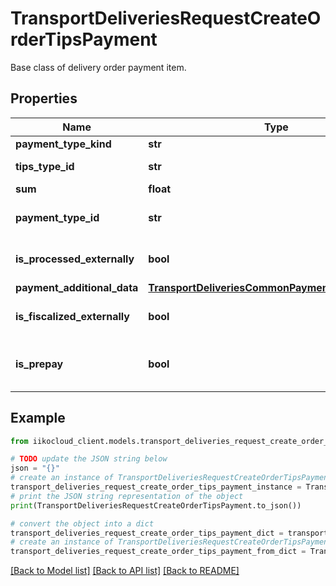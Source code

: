 # TransportDeliveriesRequestCreateOrderTipsPayment

Base class of delivery order payment item.

## Properties

Name | Type | Description | Notes
------------ | ------------- | ------------- | -------------
**payment_type_kind** | **str** |  | 
**tips_type_id** | **str** | Tips type ID.                Can be obtained by &#x60;/api/1/tips_types&#x60; operation. | [optional] 
**sum** | **float** | Amount due. | 
**payment_type_id** | **str** | Payment type.                 Can be obtained by &#x60;/api/1/payment_types&#x60; operation. | 
**is_processed_externally** | **bool** | Whether payment item is processed by external payment system (made from outside). | [optional] 
**payment_additional_data** | [**TransportDeliveriesCommonPaymentAdditionalData**](TransportDeliveriesCommonPaymentAdditionalData.md) | Additional payment parameters. | [optional] 
**is_fiscalized_externally** | **bool** | Whether the payment item is externally fiscalized.   &gt; Allowed from version &#x60;7.6.3&#x60;. | [optional] 
**is_prepay** | **bool** | Whether the payment item is prepay. Unavailable for &#x60;paymentKindType.LoyaltyCard&#x60;.   &gt; Allowed from version &#x60;8.2.6&#x60;. | [optional] 

## Example

```python
from iikocloud_client.models.transport_deliveries_request_create_order_tips_payment import TransportDeliveriesRequestCreateOrderTipsPayment

# TODO update the JSON string below
json = "{}"
# create an instance of TransportDeliveriesRequestCreateOrderTipsPayment from a JSON string
transport_deliveries_request_create_order_tips_payment_instance = TransportDeliveriesRequestCreateOrderTipsPayment.from_json(json)
# print the JSON string representation of the object
print(TransportDeliveriesRequestCreateOrderTipsPayment.to_json())

# convert the object into a dict
transport_deliveries_request_create_order_tips_payment_dict = transport_deliveries_request_create_order_tips_payment_instance.to_dict()
# create an instance of TransportDeliveriesRequestCreateOrderTipsPayment from a dict
transport_deliveries_request_create_order_tips_payment_from_dict = TransportDeliveriesRequestCreateOrderTipsPayment.from_dict(transport_deliveries_request_create_order_tips_payment_dict)
```
[[Back to Model list]](../README.md#documentation-for-models) [[Back to API list]](../README.md#documentation-for-api-endpoints) [[Back to README]](../README.md)


